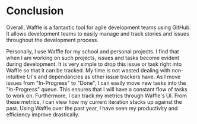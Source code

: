 # Conclusion

Overall, Waffle is a fantastic tool for agile development teams using GitHub. It allows development teams to easily manage and track stories and issues throughout the development process. 

Personally, I use Waffle for my school and personal projects. I find that when I am working on such projects, issues and tasks become evident during development. It is very simple to drop this issue or task right into Waffle so that it can be tracked. My time is not wasted dealing with non-intuitive UI's and dependancies as other issue trackers have. As I move issues from "In-Progress" to "Done", I can easily move new tasks into the "In-Progress" queue. This ensures that I will have a constant flow of tasks to work on. Furthermore, I can track my metrics through Waffle's UI. From these metrics, I can view how my current iteration stacks up against the past. Using Waffle over the past year, I have seen my productivity and efficiency improve drastically.